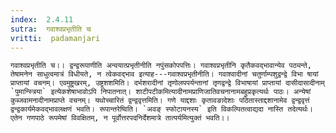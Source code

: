 ```yaml
---
index:  2.4.11
sutra:  गवाश्वप्रभृतीति च
vritti:  padamanjari
---
```


	गवाश्वप्रभृतीति च।। द्वन्द्वरूपाणीति अन्वयात्प्रभृतीनीति नपुंसकोपपत्तिः। गवाश्वप्रभृतीनि कृतैकवद्भावान्येव पठ्यन्ते, तेषामनेन साधुत्वमात्रं विधीयते, न त्वेकवद्भाव इत्याह---गवाश्वप्रभृतीनीति। गवाश्वादीनां चतुर्णाम्पशुद्वन्द्वे विभा षायां प्राप्तायां वचनम्। एवमुष्ट्रखरम्, उष्ट्रशशमिति। दर्भशरादीनां तृणोलपपर्यन्तानां तृणद्वन्द्वे विभाषायां प्राप्तायां दासीदासादीनाम् `पुमान्स्त्रिया` इत्येकशेषाभावोऽपि निपातनात्। शाटीपटीकमित्यादीनामप्राणिजातिवचनानामबहुप्रकृत्यर्थः पाठः। अन्येषां कुब्जवामनादीनामप्राप्ते वचनम्। यथोच्चारितं द्वन्द्ववृत्तमिति। गणे याद्दशाः कृतावङादेशाः पठितास्ताद्दशानामेव द्वन्द्ववृत्तं द्वन्द्वकार्यमेकवद्भावलक्षणं भवति। रूपान्तरेष्विति। `अवङ् स्फोटायनस्य` इति विकल्पितत्वाद्यदा नास्ति तदेत्यर्थः। एतेन गणपाठे रूपमेषां विवक्षितम्, न पूर्वोत्तरपदनिर्देशमात्रे तात्पर्यमित्युक्तं भवति।।
